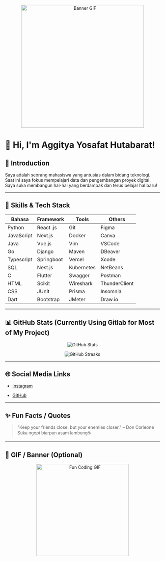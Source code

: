 <!-- Banner / Header GIF -->
<p align="center">
  <img src="https://media.giphy.com/media/26ufnwz3wDUli7GU0/giphy.gif" width="400" alt="Banner GIF">
</p>

# 👋 Hi, I'm Aggitya Yosafat Hutabarat!

## 🧭 Introduction
Saya adalah seorang mahasiswa yang antusias dalam bidang teknologi.  
Saat ini saya fokus mempelajari data dan pengembangan proyek digital.  
Saya suka membangun hal-hal yang berdampak dan terus belajar hal baru!

---

## 🧰 Skills & Tech Stack

| Bahasa        | Framework     | Tools         | Others    |
|---------------|---------------|---------------|-----------|
| Python        | React .js     | Git           | Figma     |
| JavaScript    | Next.js       | Docker        | Canva     |
| Java          | Vue.js        | Vim           | VSCode    |
| Go            | Django        | Maven         | DBeaver   |
| Typescript    | Springboot    | Vercel        | Xcode     |
| SQL           | Nest.js       | Kubernetes    | NetBeans  |
| C             | Flutter       | Swagger       | Postman   |
| HTML          | Scikit        | Wireshark     | ThunderClient|
| CSS           | JUnit         | Prisma        | Insomnia  |
| Dart          | Bootstrap     | JMeter        | Draw.io  |

---

## 📊 GitHub Stats (Currently Using Gitlab for Most of My Project)

<!-- GitHub Stats -->
<p align="center">
  <img src="https://github-readme-stats.vercel.app/api?username=aggityayh&show_icons=true&theme=radical" alt="GitHub Stats">
</p>

<!-- GitHub Streaks -->
<p align="center">
  <img src="https://streak-stats.demolab.com/?user=aggityayh&theme=radical" alt="GitHub Streaks">
</p>

---

## 🌐 Social Media Links

<!-- - [LinkedIn](https://linkedin.com/in/username) -->
- [Instagram](https://instagram.com/aggityayh)
<!-- - [Portfolio / Website](https://yourwebsite.com) -->
- [GitHub](https://github.com/aggityayh)

---

## ✨ Fun Facts / Quotes

> "Keep your friends close, but your enemies closer." – Don Corleone  
> Suka ngopi biarpun asam lambung☕  

---

## 🎨 GIF / Banner (Optional)

<p align="center">
  <img src="https://media.giphy.com/media/qgQUggAC3Pfv687qPC/giphy.gif" width="300" alt="Fun Coding GIF">
</p>
